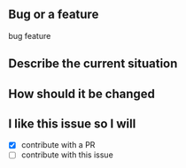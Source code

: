 ## Bug or a feature

<!-- remove what is not applying to you -->

bug
feature

## Describe the current situation

## How should it be changed

## I like this issue so I will

<!-- remove what is not applying to you -->

* [x] contribute with a PR
* [ ] contribute with this issue
